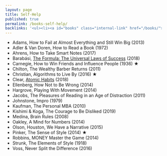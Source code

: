 ```yaml
---
layout: page
title: Self-Help
published: true
permalink: /books-self-help/
backlinks: '<ul><li><a id="books" class="internal-link" href="/books/">Books</a></li></ul>'
---
```


* Adams, How to Fail at Almost Everything and Still Win Big (2013)
* Adler & Van Doren, How to Read a Book (1972)
* Ahrens, How to Take Smart Notes (2017)
* Barabási, <a id="barabasi-the-formula" class="internal-link" href="/barabasi-the-formula/">The Formula: The Universal Laws of Success</a> (2018)
* Carnegie, How to Win Friends and Influence People (1936) ★
* Chilton, The Wealthy Barber Returns (2011)
* Christian, Algorithms to Live By (2016) ★
* Clear, <a id="clear-atomic-habits" class="internal-link" href="/clear-atomic-habits/">Atomic Habits</a> (2018)
* Ellenberg, How Not to Be Wrong (2014)
* Hargrove, Playing With Movement (2014)
* Jacobs, The Pleasures of Reading in an Age of Distraction (2011)
* Johnstone, Impro (1979)
* Kaufman, The Personal MBA (2010)
* Kishimi & Koga, The Courage to Be Disliked (2019)
* Medina, Brain Rules (2008)
* Oakley, A Mind for Numbers (2014)
* Olson, Houston, We Have a Narrative (2015)
* Pinker, The Sense of Style (2014) ★
* Robbins, MONEY Master the Game (2014)
* Strunk, The Elements of Style (1918)
* Voss, Never Split the Difference (2016)
